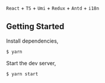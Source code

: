 `React` + `TS` + `Umi` + `Redux` + `Antd` + `i18n`

## Getting Started

Install dependencies,

```bash
$ yarn
```

Start the dev server,

```bash
$ yarn start
```
